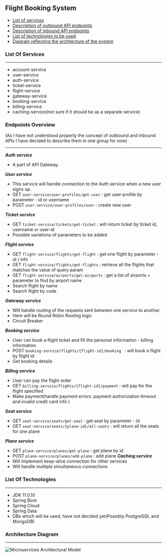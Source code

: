 Flight Booking System
---------------------


* [List of services](#list-of-services)
* [Description of outbound API endpoints](#endpoints-overview)
* [Description of inbound API endpoints](#endpoints-overview)
* [List of technologies to be used](#list-of-technologies)
* [Diagram reflecting the architecture of the system](#architecture-diagram)



### List Of Services

--------
- account-service
- user-service
- auth-service
- ticket-service
- flight-service
- gateway-service
- booking-service
- billing-service
- caching-service(not sure if it should be as a separate service)


### Endpoints Overview

(As I have not understood properly the concept of outbound
and inbound APIs I have decided to describe them in one group for now)

---------

**_Auth service_**
+ A part of API Gateway.

**_User service_**
+ This service will handle connection to the Auth service
when a new user signs up.
+ GET `user-service/user-profiles/get-user` : get user-profile by parameter - id or username
+ POST `user-service/user-profiles/user` : create new user

**_Ticket service_**
+ GET `ticket-service/tickets/get-ticket` : will return ticket by ticket id, username or user-id
+ Possible variations of parameters to be added

**_Flight service_**
+ GET `flight-service/flights/get-flight` : get one flight by parameter - id / info
+ GET `flight-service/flights/get-flights` : retrieve all the flights that matches the value of query param
+ GET `flight-service/airports/get-airports` : get a list of airports + parameter to find by airport name
+ Search flight by name
+ Search flight by code

**_Gateway service_**
+ Will handle routing of the requests sent between one service to another.
+ Here will be Round Robin Routing logic
+ Circuit Breaker

**_Booking service_**
+ User can book a flight ticket and fill the personal information - billing information
+ POST `booking-service/flights/{flight-id}/booking ` : will book a flight by flight id
+ Get booking details

**_Billing service_**
+ User can pay the flight order
+ GET `billing-service/flights/{flight-id}/payment` : will pay for the flight specified
+ Make payment(handle payment errors: payment authorization timeout and invalid credit card info )

**_Seat service_**
+ GET `seat-service/seats/get-seat` : get seat by parameter - id
+ GET `seat-service/seats/{plane-id}/all-seats` : will return all the seats for one plane

**_Plane service_**
+ GET `plane-service/planes/get-plane` : get plane by id
+ POST `plane-service/planes/add-plane` : add plane
**_Caching service_**
+ Will implement keep-alive connection for other services
+ Will handle multiple simultaneous connections


### List Of Technologies

-------

+ JDK 11.0.10
+ Spring Boot
+ Spring Cloud
+ Spring Data
+ DBs which will be used, have not decided yet(Possibly PostgreSQL and MongoDB)


### Architecture Diagram

------

![Microservices Architectural Model](src/docs/MicroservicesDiagram.png)